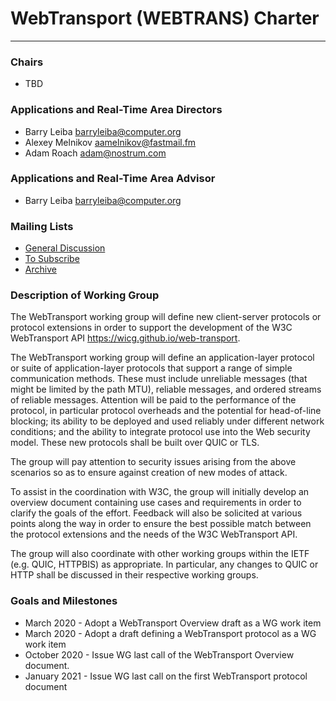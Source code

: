 # WebTransport (WEBTRANS) Charter
---------------------------------------------

### Chairs
  * TBD

### Applications and Real-Time Area Directors
  * Barry Leiba <barryleiba@computer.org>
  * Alexey Melnikov <aamelnikov@fastmail.fm>
  * Adam Roach <adam@nostrum.com>

### Applications and Real-Time Area Advisor
  * Barry Leiba <barryleiba@computer.org>

### Mailing Lists
  * [General Discussion](webtransport@ietf.org)
  * [To Subscribe](https://www.ietf.org/mailman/listinfo/webtransport)
  * [Archive](https://mailarchive.ietf.org/arch/browse/webtransport/)

### Description of Working Group

The WebTransport working group will define new client-server protocols
or protocol extensions in order to support the development of the
W3C WebTransport API <https://wicg.github.io/web-transport>.

The WebTransport working group will define an application-layer protocol or suite of
application-layer protocols that support a range of simple communication methods.
These must include unreliable messages (that might be limited by
the path MTU), reliable messages, and ordered streams of reliable
messages.  Attention will be paid to the performance of the protocol,
in particular protocol overheads and the potential for head-of-line
blocking; its ability to be deployed and used reliably under different
network conditions; and the ability to integrate protocol use into
the Web security model. These new protocols shall be built over QUIC or TLS.

The group will pay attention to security issues arising from
the above scenarios so as to ensure against creation of new
modes of attack.

To assist in the coordination with W3C, the group will
initially develop an overview document containing use cases
and requirements in order to clarify the goals of the effort.
Feedback will also be solicited at various points along the way
in order to ensure the best possible match between the protocol
extensions and the needs of the W3C WebTransport API.

The group will also coordinate with other working groups within
the IETF (e.g. QUIC, HTTPBIS) as appropriate. In particular, any changes
to QUIC or HTTP shall be discussed in their respective working groups.

### Goals and Milestones

 * March 2020 - Adopt a WebTransport Overview draft as a WG work item
 * March 2020 - Adopt a draft defining a WebTransport protocol as a WG work item
 * October 2020 - Issue WG last call of the WebTransport Overview document.
 * January 2021 - Issue WG last call on the first WebTransport protocol document
